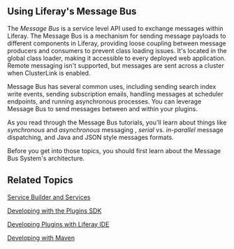 ## Using Liferay's Message Bus 

The *Message Bus* is a service level API used to exchange messages within 
Liferay. The Message Bus is a mechanism for sending message payloads to 
different components in Liferay, providing loose coupling between message 
producers and consumers to prevent class loading issues. It's located in the 
global class loader, making it accessible to every deployed web application. 
Remote messaging isn't supported, but messages are sent across a cluster when 
ClusterLink is enabled. 

Message Bus has several common uses, including sending search index write
events, sending subscription emails, handling messages at scheduler endpoints,
and running asynchronous processes. You can leverage Message Bus to send 
messages between and within your plugins. 

As you read through the Message Bus tutorials, you'll learn about things like 
*synchronous* and *asynchronous* messaging , *serial* vs. *in-parallel* message 
dispatching, and Java and JSON style messages formats. 

Before you get into those topics, you should first learn about the Message Bus 
System's architecture. 

## Related Topics

[Service Builder and Services](/tutorials/-/knowledge_base/service-builder)

[Developing with the Plugins SDK](/tutorials/-/knowledge_base/plugins-sdk)

[Developing Plugins with Liferay IDE](/tutorials/-/knowledge_base/liferay-ide)

[Developing with Maven](/tutorials/-/knowledge_base/maven)
